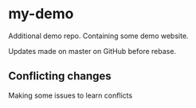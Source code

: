 # my-demo
Additional demo repo. Containing some demo website.

Updates made on master on GitHub before rebase.

## Conflicting changes

Making some issues to learn conflicts